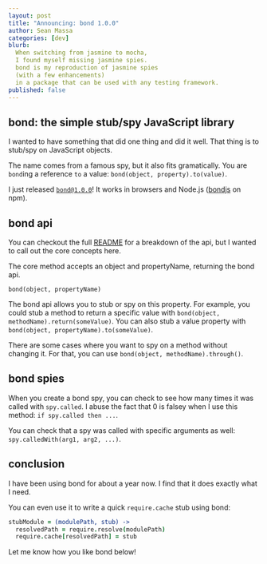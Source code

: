 ```yaml
---
layout: post
title: "Announcing: bond 1.0.0"
author: Sean Massa
categories: [dev]
blurb:
  When switching from jasmine to mocha,
  I found myself missing jasmine spies.
  bond is my reproduction of jasmine spies
  (with a few enhancements)
  in a package that can be used with any testing framework.
published: false
---
```


## bond: the simple stub/spy JavaScript library

I wanted to have something that did one thing and did it well.
That thing is to stub/spy on JavaScript objects.

The name comes from a famous spy,
but it also fits gramatically.
You are `bond`ing a reference `to` a value:
`bond(object, property).to(value)`.

I just released [`bond@1.0.0`](https://github.com/EndangeredMassa/bond)!
It works in browsers and Node.js
([bondjs](https://npmjs.org/package/bondjs) on npm).

## bond api

You can checkout the full
[README](https://github.com/EndangeredMassa/bond/blob/master/README.md)
for a breakdown of the api,
but I wanted to call out the core concepts here.

The core method accepts an object and propertyName,
returning the bond api.

`bond(object, propertyName)`

The bond api allows you to stub or spy on this property.
For example, you could stub a method to return a specific value with
`bond(object, methodName).return(someValue)`.
You can also stub a value property with 
`bond(object, propertyName).to(someValue)`.

There are some cases where you want to spy on a method without changing it.
For that, you can use `bond(object, methodName).through()`.

## bond spies

When you create a bond spy,
you can check to see how many times it was called with `spy.called`.
I abuse the fact that 0 is falsey when I use this method:
`if spy.called then ...`.

You can check that a spy was called with specific arguments as well:
`spy.calledWith(arg1, arg2, ...)`.

## conclusion

I have been using bond for about a year now.
I find that it does exactly what I need.

You can even use it to write a quick `require.cache` stub using bond:

```coffeescript
stubModule = (modulePath, stub) ->
  resolvedPath = require.resolve(modulePath)
  require.cache[resolvedPath] = stub
```

Let me know how you like bond below!
